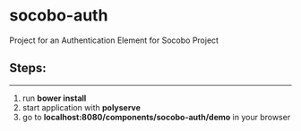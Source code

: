 # socobo-auth

Project for an Authentication Element for Socobo Project

## Steps:
---------
1. run **bower install**
2. start application with **polyserve**
3. go to **localhost:8080/components/socobo-auth/demo** in your browser
